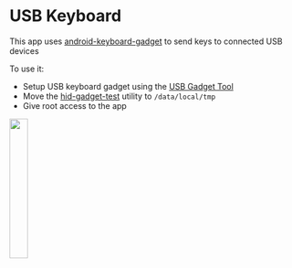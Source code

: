 # USB Keyboard

This app uses [android-keyboard-gadget](https://github.com/pelya/android-keyboard-gadget) to send keys to connected USB devices

To use it:
- Setup USB keyboard gadget using the [USB Gadget Tool](https://github.com/tejado/android-usb-gadget)
- Move the [hid-gadget-test](https://github.com/pelya/android-keyboard-gadget#scripting) utility to `/data/local/tmp`
- Give root access to the app

<img src ="https://i.imgur.com/L5CgKu5.png" width="25%" height="25%"/>
